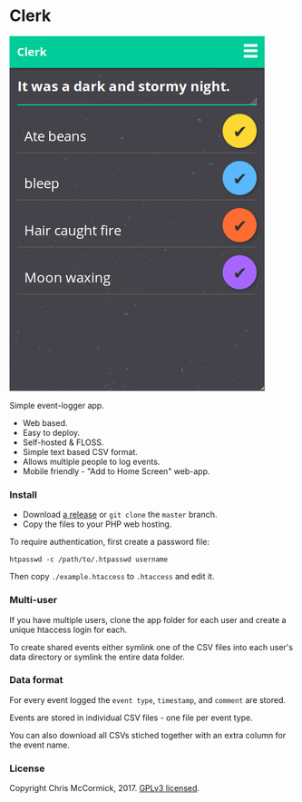 # Clerk #

![Screenshot](./screenshot.png)

Simple event-logger app.

 * Web based.
 * Easy to deploy.
 * Self-hosted & FLOSS.
 * Simple text based CSV format.
 * Allows multiple people to log events.
 * Mobile friendly - "Add to Home Screen" web-app.

### Install ###

 * Download [a release](https://github.com/chr15m/clerk/releases) or `git clone` the `master` branch.
 * Copy the files to your PHP web hosting.

To require authentication, first create a password file:

	htpasswd -c /path/to/.htpasswd username

Then copy `./example.htaccess` to `.htaccess` and edit it.

### Multi-user ###

If you have multiple users, clone the app folder for each user and create a unique htaccess login for each.

To create shared events either symlink one of the CSV files into each user's data directory or symlink the entire data folder.

### Data format ###

For every event logged the `event type`, `timestamp`, and `comment` are stored.

Events are stored in individual CSV files - one file per event type.

You can also download all CSVs stiched together with an extra column for the event name.

### License ###

Copyright Chris McCormick, 2017. [GPLv3 licensed](./LICENSE.txt).
